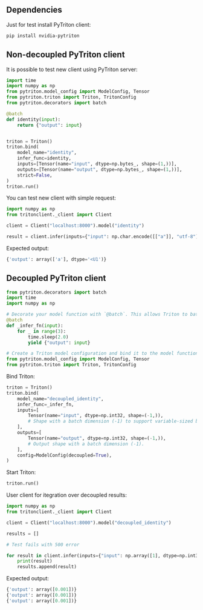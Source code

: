 
## Dependencies

Just for test install PyTriton client:

```bash
pip install nvidia-pytriton
```

## Non-decoupled PyTriton client

It is possible to test new client using PyTriton server:

```python
import time
import numpy as np
from pytriton.model_config import ModelConfig, Tensor
from pytriton.triton import Triton, TritonConfig
from pytriton.decorators import batch

@batch
def identity(input):
    return {"output": input}


triton = Triton()
triton.bind(
    model_name="identity",
    infer_func=identity,
    inputs=[Tensor(name="input", dtype=np.bytes_, shape=(1,))],
    outputs=[Tensor(name="output", dtype=np.bytes_, shape=(1,))],
    strict=False,
)
triton.run()
```


You can test new client with simple request:

<!--pytest-codeblocks:cont-->
```python
import numpy as np
from tritonclient._client import Client

client = Client("localhost:8000").model("identity")

result = client.infer(inputs={"input": np.char.encode([["a"]], "utf-8")})
```

<!--pytest-codeblocks:cont-->
<!--
```python
client.close()
triton.stop()

# Sleep for a while to let the server run
import time
time.sleep(40)

assert "output" in result
```
-->


Expected output:

<!--pytest.mark.skip-->
```python
{'output': array(['a'], dtype='<U1')}
```

## Decoupled PyTriton client

```python
from pytriton.decorators import batch
import time
import numpy as np

# Decorate your model function with `@batch`. This allows Triton to batch multiple requests together.
@batch
def _infer_fn(input):
    for _ in range(3):
        time.sleep(2.0)
        yield {"output": input}

# Create a Triton model configuration and bind it to the model function `_infer_fn`.
from pytriton.model_config import ModelConfig, Tensor
from pytriton.triton import Triton, TritonConfig
```


Bind Triton:

<!--pytest-codeblocks:cont-->
```python
triton = Triton()
triton.bind(
    model_name="decoupled_identity",
    infer_func=_infer_fn,
    inputs=[
        Tensor(name="input", dtype=np.int32, shape=(-1,)),
        # Shape with a batch dimension (-1) to support variable-sized batches.
    ],
    outputs=[
        Tensor(name="output", dtype=np.int32, shape=(-1,)),
        # Output shape with a batch dimension (-1).
    ],
    config=ModelConfig(decoupled=True),
)
```

Start Triton:

<!--pytest-codeblocks:cont-->
```python
triton.run()
```

<!--pytest-codeblocks:cont-->
<!--
```python
# Let the server run for a while
import time
time.sleep(40)
```
-->

User client for itegration over decoupled results:

<!--pytest-codeblocks:cont-->
```python
import numpy as np
from tritonclient._client import Client

client = Client("localhost:8000").model("decoupled_identity")

results = []

# Test fails with 500 error

for result in client.infer(inputs={"input": np.array([1], dtype=np.int32)}):
    print(result)
    results.append(result)
```

<!--pytest-codeblocks:cont-->
<!--
```python
client.close()
triton.stop()

assert "output" in results[0]
```
-->

Expected output:

<!--pytest.mark.skip-->
```python
{'output': array([0.001])}
{'output': array([0.001])}
{'output': array([0.001])}
```